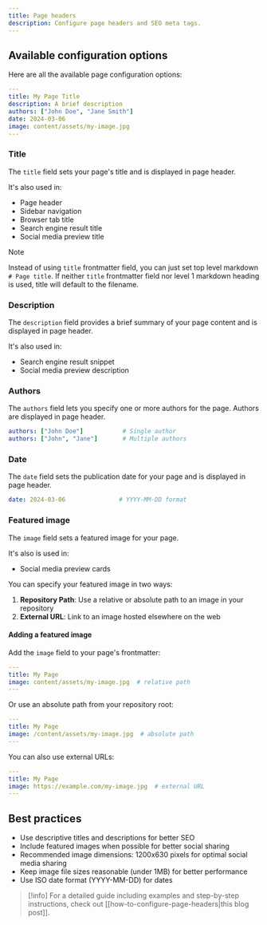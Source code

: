 ```yaml
---
title: Page headers
description: Configure page headers and SEO meta tags. 
---
```


## Available configuration options

Here are all the available page configuration options:

```yaml
---
title: My Page Title
description: A brief description
authors: ["John Doe", "Jane Smith"]
date: 2024-03-06
image: content/assets/my-image.jpg
---
```

### Title

The `title` field sets your page's title and is displayed in page header.

It's also used in:
- Page header
- Sidebar navigation
- Browser tab title
- Search engine result title
- Social media preview title

>[!note]
>Instead of using `title` frontmatter field, you can just set top level markdown `# Page title`. If neither `title` frontmatter field nor level 1 markdown heading is used, title will default to the filename.

### Description

The `description` field provides a brief summary of your page content and is displayed in page header.

It's also used in:
- Search engine result snippet
- Social media preview description

### Authors

The `authors` field lets you specify one or more authors for the page. Authors are displayed in page header.

```yaml
authors: ["John Doe"]           # Single author
authors: ["John", "Jane"]       # Multiple authors
```

### Date

The `date` field sets the publication date for your page and is displayed in page header.

```yaml
date: 2024-03-06               # YYYY-MM-DD format
```

### Featured image

The `image` field sets a featured image for your page.

It's also is used in:
- Social media preview cards

You can specify your featured image in two ways:

1. **Repository Path**: Use a relative or absolute path to an image in your repository
2. **External URL**: Link to an image hosted elsewhere on the web

#### Adding a featured image

Add the `image` field to your page's frontmatter:

```yaml
---
title: My Page
image: content/assets/my-image.jpg  # relative path
---
```

Or use an absolute path from your repository root:

```yaml
---
title: My Page
image: /content/assets/my-image.jpg  # absolute path
---
```

You can also use external URLs:

```yaml
---
title: My Page
image: https://example.com/my-image.jpg  # external URL
---
```

## Best practices

- Use descriptive titles and descriptions for better SEO
- Include featured images when possible for better social sharing
- Recommended image dimensions: 1200x630 pixels for optimal social media sharing
- Keep image file sizes reasonable (under 1MB) for better performance
- Use ISO date format (YYYY-MM-DD) for dates

> [!info]
> For a detailed guide including examples and step-by-step instructions, check out [[how-to-configure-page-headers|this blog post]].
